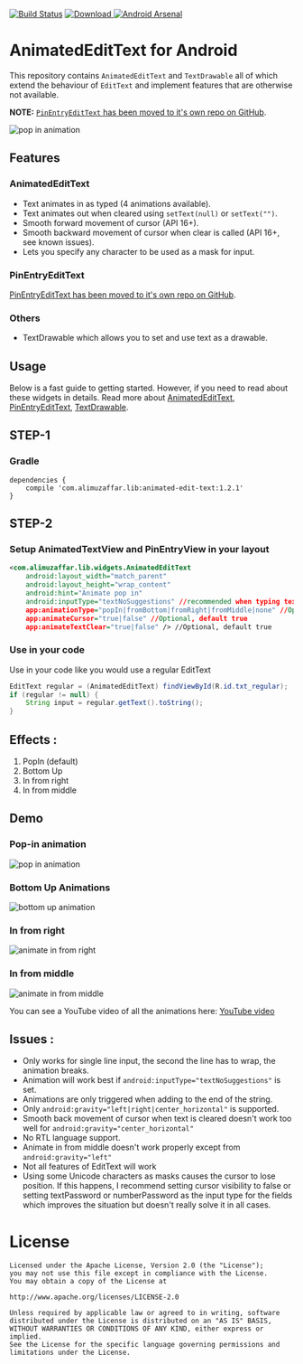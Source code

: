 [![Build Status](https://api.travis-ci.org/alphamu/AnimatedEditText.svg?branch=master)](https://travis-ci.org/alphamu/AnimatedEditText) 
[ ![Download](https://api.bintray.com/packages/alphamu/customwidgets/AnimatedEditText/images/download.svg?version=1.2.1) ](https://bintray.com/alphamu/customwidgets/AnimatedEditText/1.2.1/link)
[![Android Arsenal](https://img.shields.io/badge/Android%20Arsenal-AnimatedEditText-brightgreen.svg?style=flat)](http://android-arsenal.com/details/1/3304) 


# AnimatedEditText for Android

This repository contains `AnimatedEditText` and `TextDrawable` all of which
extend the behaviour of `EditText` and implement features that are otherwise not available.

**NOTE:** [`PinEntryEditText` has been moved to it's own repo on GitHub](https://github.com/alphamu/PinEntryEditText).

![pop in animation](http://i.giphy.com/x1AsZJypT6rmw.gif) 

## Features

### AnimatedEditText

- Text animates in as typed (4 animations available).
- Text animates out when cleared using `setText(null)` or `setText("")`.
- Smooth forward movement of cursor (API 16+).
- Smooth backward movement of cursor when clear is called (API 16+, see known issues).
- Lets you specify any character to be used as a mask for input.

### PinEntryEditText

[PinEntryEditText has been moved to it's own repo on GitHub](https://github.com/alphamu/PinEntryEditText).

### Others

- TextDrawable which allows you to set and use text as a drawable.


## Usage

Below is a fast guide to getting started. However, if you need to read about these widgets in
details. Read more about [AnimatedEditText](https://medium.com/@ali.muzaffar),
[PinEntryEditText](https://medium.com/@ali.muzaffar/building-a-pinentryedittext-in-android-5f2eddcae5d3#.tka93qm3d),
[TextDrawable](https://medium.com/@ali.muzaffar/textdrawable-to-display-emojis-and-unicode-characters-in-android-35614168b8ad#.21ukwskwr).

## STEP-1

### Gradle

    dependencies {
        compile 'com.alimuzaffar.lib:animated-edit-text:1.2.1'
    }

## STEP-2

### Setup AnimatedTextView and PinEntryView in your layout

```xml
<com.alimuzaffar.lib.widgets.AnimatedEditText
    android:layout_width="match_parent"
    android:layout_height="wrap_content"
    android:hint="Animate pop in"
    android:inputType="textNoSuggestions" //recommended when typing text to avoid autocomplete.
    app:animationType="popIn|fromBottom|fromRight|fromMiddle|none" //Optional, default popIn
    app:animateCursor="true|false" //Optional, default true
    app:animateTextClear="true|false" /> //Optional, default true
```

### Use in your code

Use in your code like you would use a regular EditText
```java
EditText regular = (AnimatedEditText) findViewById(R.id.txt_regular);
if (regular != null) {
    String input = regular.getText().toString();
}
```

## Effects :

1. PopIn (default)
2. Bottom Up
3. In from right
4. In from middle

## Demo

### Pop-in animation

![pop in animation](http://i.giphy.com/x1AsZJypT6rmw.gif)

### Bottom Up Animations

![bottom up animation](http://i.giphy.com/DwawaNNbE3UKQ.gif)

### In from right

![animate in from right](http://i.giphy.com/Nzd38Q57CJ5zq.gif)

### In from middle

![animate in from middle](http://i.giphy.com/8WKKm4nTM3N60.gif)

You can see a YouTube video of all the animations here: [YouTube video](https://www.youtube.com/watch?v=VW6vFzniehU)

## Issues :

- Only works for single line input, the second the line has to wrap, the animation breaks.
- Animation will work best if `android:inputType="textNoSuggestions"` is set.
- Animations are only triggered when adding to the end of the string.
- Only `android:gravity="left|right|center_horizontal"` is supported.
- Smooth back movement of cursor when text is cleared doesn't work too well for `android:gravity="center_horizontal"`
- No RTL language support.
- Animate in from middle doesn't work properly except from `android:gravity="left"`
- Not all features of EditText will work
- Using some Unicode characters as masks causes the cursor to lose position. If this happens, I recommend setting cursor visibility to false or setting textPassword or numberPassword as the input type for the fields which improves the situation but doesn't really solve it in all cases.

License
=======

    Licensed under the Apache License, Version 2.0 (the "License");
    you may not use this file except in compliance with the License.
    You may obtain a copy of the License at

    http://www.apache.org/licenses/LICENSE-2.0

    Unless required by applicable law or agreed to in writing, software
    distributed under the License is distributed on an "AS IS" BASIS,
    WITHOUT WARRANTIES OR CONDITIONS OF ANY KIND, either express or implied.
    See the License for the specific language governing permissions and
    limitations under the License.
